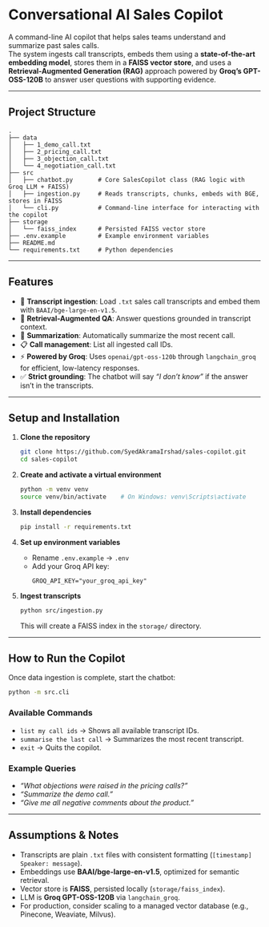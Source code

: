 # Conversational AI Sales Copilot

A command-line AI copilot that helps sales teams understand and summarize past sales calls.  
The system ingests call transcripts, embeds them using a **state-of-the-art embedding model**, stores them in a **FAISS vector store**, and uses a **Retrieval-Augmented Generation (RAG)** approach powered by **Groq’s GPT-OSS-120B** to answer user questions with supporting evidence.

---

## Project Structure

```
.
├── data
│   ├── 1_demo_call.txt
│   ├── 2_pricing_call.txt
│   ├── 3_objection_call.txt
│   └── 4_negotiation_call.txt
├── src
│   ├── chatbot.py       # Core SalesCopilot class (RAG logic with Groq LLM + FAISS)
│   ├── ingestion.py     # Reads transcripts, chunks, embeds with BGE, stores in FAISS
│   └── cli.py           # Command-line interface for interacting with the copilot
├── storage
│   └── faiss_index      # Persisted FAISS vector store
├── .env.example         # Example environment variables
├── README.md
└── requirements.txt     # Python dependencies
```

---

## Features

- 📂 **Transcript ingestion**: Load `.txt` sales call transcripts and embed them with `BAAI/bge-large-en-v1.5`.  
- 🔎 **Retrieval-Augmented QA**: Answer questions grounded in transcript context.  
- 📝 **Summarization**: Automatically summarize the most recent call.  
- 📋 **Call management**: List all ingested call IDs.  
- ⚡ **Powered by Groq**: Uses `openai/gpt-oss-120b` through `langchain_groq` for efficient, low-latency responses.  
- ✅ **Strict grounding**: The chatbot will say *“I don’t know”* if the answer isn’t in the transcripts.  

---

## Setup and Installation

1. **Clone the repository**
   ```bash
   git clone https://github.com/SyedAkramaIrshad/sales-copilot.git
   cd sales-copilot
   ```

2. **Create and activate a virtual environment**
   ```bash
   python -m venv venv
   source venv/bin/activate    # On Windows: venv\Scripts\activate
   ```

3. **Install dependencies**
   ```bash
   pip install -r requirements.txt
   ```

4. **Set up environment variables**
   - Rename `.env.example` → `.env`
   - Add your Groq API key:
     ```env
     GROQ_API_KEY="your_groq_api_key"
     ```

5. **Ingest transcripts**
   ```bash
   python src/ingestion.py
   ```
   This will create a FAISS index in the `storage/` directory.

---

## How to Run the Copilot

Once data ingestion is complete, start the chatbot:

```bash
python -m src.cli
```

### Available Commands
- `list my call ids` → Shows all available transcript IDs.  
- `summarise the last call` → Summarizes the most recent transcript.  
- `exit` → Quits the copilot.  

### Example Queries
- *“What objections were raised in the pricing calls?”*  
- *“Summarize the demo call.”*  
- *“Give me all negative comments about the product.”*  

---

## Assumptions & Notes

- Transcripts are plain `.txt` files with consistent formatting (`[timestamp] Speaker: message`).  
- Embeddings use **BAAI/bge-large-en-v1.5**, optimized for semantic retrieval.  
- Vector store is **FAISS**, persisted locally (`storage/faiss_index`).  
- LLM is **Groq GPT-OSS-120B** via `langchain_groq`.  
- For production, consider scaling to a managed vector database (e.g., Pinecone, Weaviate, Milvus).  
